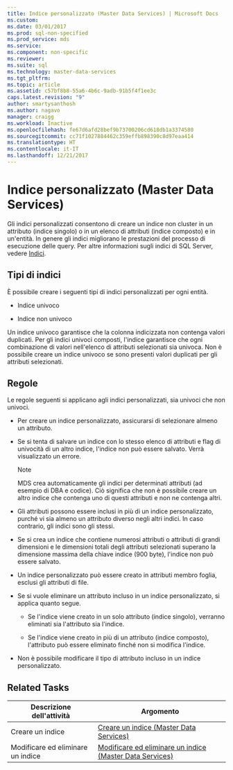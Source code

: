 ```yaml
---
title: Indice personalizzato (Master Data Services) | Microsoft Docs
ms.custom: 
ms.date: 03/01/2017
ms.prod: sql-non-specified
ms.prod_service: mds
ms.service: 
ms.component: non-specific
ms.reviewer: 
ms.suite: sql
ms.technology: master-data-services
ms.tgt_pltfrm: 
ms.topic: article
ms.assetid: c57bf8b8-55a6-4b6c-9adb-91b5f4f1ee3c
caps.latest.revision: "9"
author: smartysanthosh
ms.author: nagavo
manager: craigg
ms.workload: Inactive
ms.openlocfilehash: fe67d6afd28bef9b73700206cd618db1a3374580
ms.sourcegitcommit: cc71f1027884462c359effb898390c8d97eaa414
ms.translationtype: HT
ms.contentlocale: it-IT
ms.lasthandoff: 12/21/2017
---
```

# <a name="custom-index-master-data-services"></a>Indice personalizzato (Master Data Services)
  Gli indici personalizzati consentono di creare un indice non cluster in un attributo (indice singolo) o in un elenco di attributi (indice composto) e in un'entità. In genere gli indici migliorano le prestazioni del processo di esecuzione delle query. Per altre informazioni sugli indici di SQL Server, vedere [Indici](../relational-databases/indexes/indexes.md).  
  
## <a name="type-of-indexes"></a>Tipi di indici  
 È possibile creare i seguenti tipi di indici personalizzati per ogni entità.  
  
-   Indice univoco  
  
-   Indice non univoco  
  
 Un indice univoco garantisce che la colonna indicizzata non contenga valori duplicati. Per gli indici univoci composti, l'indice garantisce che ogni combinazione di valori nell'elenco di attributi selezionati sia univoca. Non è possibile creare un indice univoco se sono presenti valori duplicati per gli attributi selezionati.  
  
## <a name="rules"></a>Regole  
 Le regole seguenti si applicano agli indici personalizzati, sia univoci che non univoci.  
  
-   Per creare un indice personalizzato, assicurarsi di selezionare almeno un attributo.  
  
-   Se si tenta di salvare un indice con lo stesso elenco di attributi e flag di univocità di un altro indice, l'indice non può essere salvato. Verrà visualizzato un errore.  
  
    > [!NOTE]  
    >  MDS crea automaticamente gli indici per determinati attributi (ad esempio di DBA e codice). Ciò significa che non è possibile creare un altro indice che contenga uno di questi attributi e non ne contenga altri.  
  
-   Gli attributi possono essere inclusi in più di un indice personalizzato, purché vi sia almeno un attributo diverso negli altri indici. In caso contrario, gli indici sono gli stessi.  
  
-   Se si crea un indice che contiene numerosi attributi o attributi di grandi dimensioni e le dimensioni totali degli attributi selezionati superano la dimensione massima della chiave indice (900 byte), l'indice non può essere salvato.  
  
-   Un indice personalizzato può essere creato in attributi membro foglia, esclusi gli attributi di file.  
  
-   Se si vuole eliminare un attributo incluso in un indice personalizzato, si applica quanto segue.  
  
    -   Se l'indice viene creato in un solo attributo (indice singolo), verranno eliminati sia l'attributo sia l'indice.  
  
    -   Se l'indice viene creato in più di un attributo (indice composto), l'attributo può essere eliminato finché non si modifica l'indice.  
  
-   Non è possibile modificare il tipo di attributo incluso in un indice personalizzato.  
  
## <a name="related-tasks"></a>Related Tasks  
  
|Descrizione dell'attività|Argomento|  
|----------------------|-----------|  
|Creare un indice|[Creare un indice &#40;Master Data Services&#41;](../master-data-services/create-an-index-master-data-services.md)|  
|Modificare ed eliminare un indice|[Modificare ed eliminare un indice &#40;Master Data Services&#41;](../master-data-services/edit-and-delete-an-index-master-data-services.md)|  
  
  

